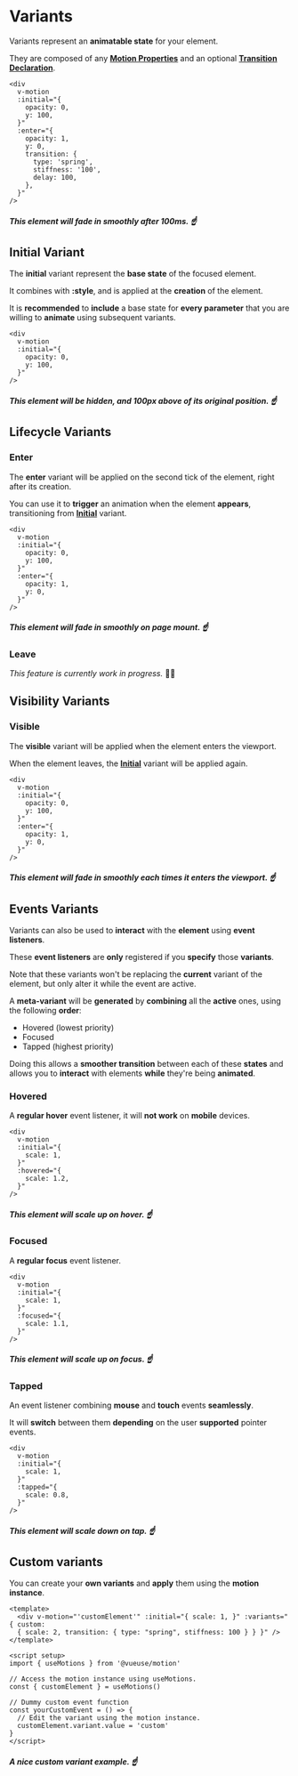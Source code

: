 # Variants

Variants represent an **animatable state** for your element.

They are composed of any [**Motion Properties**](/motion-properties) and an optional [**Transition Declaration**](/transitions).

```vue
<div
  v-motion
  :initial="{
    opacity: 0,
    y: 100,
  }"
  :enter="{
    opacity: 1,
    y: 0,
    transition: {
      type: 'spring',
      stiffness: '100',
      delay: 100,
    },
  }"
/>
```

##### _This element will fade in smoothly after 100ms._ ☝️

## Initial Variant

The **initial** variant represent the **base state** of the focused element.

It combines with **:style**, and is applied at the **creation** of the element.

It is **recommended** to **include** a base state for **every parameter** that you are willing to **animate** using subsequent variants.

```vue
<div
  v-motion
  :initial="{
    opacity: 0,
    y: 100,
  }"
/>
```

##### _This element will be hidden, and 100px above of its original position._ ☝️

## Lifecycle Variants

### Enter

The **enter** variant will be applied on the second tick of the element, right after its creation.

You can use it to **trigger** an animation when the element **appears**, transitioning from [**Initial**](#initial-variant) variant.

```vue
<div
  v-motion
  :initial="{
    opacity: 0,
    y: 100,
  }"
  :enter="{
    opacity: 1,
    y: 0,
  }"
/>
```

##### _This element will fade in smoothly on page mount._ ☝️

### Leave

_This feature is currently work in progress._ 👷‍♂️

## Visibility Variants

### Visible

The **visible** variant will be applied when the element enters the viewport.

When the element leaves, the [**Initial**](#initial-variant) variant will be applied again.

```vue
<div
  v-motion
  :initial="{
    opacity: 0,
    y: 100,
  }"
  :enter="{
    opacity: 1,
    y: 0,
  }"
/>
```

##### _This element will fade in smoothly each times it enters the viewport._ ☝️

## Events Variants

Variants can also be used to **interact** with the **element** using **event listeners**.

These **event listeners** are **only** registered if you **specify** those **variants**.

Note that these variants won't be replacing the **current** variant of the element, but only alter it while the event are active.

A **meta-variant** will be **generated** by **combining** all the **active** ones, using the following **order**:

- Hovered (lowest priority)
- Focused
- Tapped (highest priority)

Doing this allows a **smoother transition** between each of these **states** and allows you to **interact** with elements **while** they're being **animated**.

### Hovered

A **regular hover** event listener, it will **not work** on **mobile** devices.

```vue
<div
  v-motion
  :initial="{
    scale: 1,
  }"
  :hovered="{
    scale: 1.2,
  }"
/>
```

##### _This element will scale up on hover._ ☝️

### Focused

A **regular focus** event listener.

```vue
<div
  v-motion
  :initial="{
    scale: 1,
  }"
  :focused="{
    scale: 1.1,
  }"
/>
```

##### _This element will scale up on focus._ ☝️

### Tapped

An event listener combining **mouse** and **touch** events **seamlessly**.

It will **switch** between them **depending** on the user **supported** pointer events.

```vue
<div
  v-motion
  :initial="{
    scale: 1,
  }"
  :tapped="{
    scale: 0.8,
  }"
/>
```

##### _This element will scale down on tap._ ☝️

## Custom variants

You can create your **own variants** and **apply** them using the **motion instance**.

```vue
<template>
  <div v-motion="'customElement'" :initial="{ scale: 1, }" :variants="{ custom:
  { scale: 2, transition: { type: "spring", stiffness: 100 } } }" />
</template>

<script setup>
import { useMotions } from '@vueuse/motion'

// Access the motion instance using useMotions.
const { customElement } = useMotions()

// Dummy custom event function
const yourCustomEvent = () => {
  // Edit the variant using the motion instance.
  customElement.variant.value = 'custom'
}
</script>
```

##### _A nice custom variant example._ ☝️
